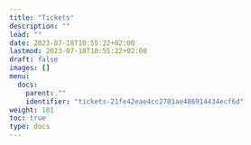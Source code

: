 ```yaml
---
title: "Tickets"
description: ""
lead: ""
date: 2023-07-18T10:55:22+02:00
lastmod: 2023-07-18T10:55:22+02:00
draft: false
images: []
menu:
  docs:
    parent: ""
    identifier: "tickets-21fe42eae4cc2781ae486914434ecf6d"
weight: 181
toc: true
type: docs
---
```

